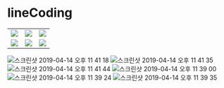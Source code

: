 # lineCoding

<table>
  <tr>
    <td>
      <img src="https://user-images.githubusercontent.com/48902155/77853396-e2ed2880-721e-11ea-99d7-220b8947d4b8.png"></img>
    </td>
    <td>
      <img src="https://user-images.githubusercontent.com/48902155/77853398-e41e5580-721e-11ea-959e-1cbb5abc27a0.png"></img>
    </td>
    <td>
      <img src="https://user-images.githubusercontent.com/48902155/77853399-e4b6ec00-721e-11ea-8523-0775262ae457.png"></img>
    </td>
  </tr>
  <tr>
    <td>
      <img src="https://user-images.githubusercontent.com/48902155/77853400-e4b6ec00-721e-11ea-9ba3-d6482e39e9cb.png"></img>
    </td>
    <td>
      <img src="https://user-images.githubusercontent.com/48902155/77853401-e54f8280-721e-11ea-893a-355d58cec53b.png"></img>
    </td>
    <td>
      <img src="https://user-images.githubusercontent.com/48902155/77853403-e5e81900-721e-11ea-9145-49701db5d8de.png"></img>
    </td>
  </tr>
</table>



![스크린샷 2019-04-14 오후 11 41 18](https://user-images.githubusercontent.com/48902155/77853405-e5e81900-721e-11ea-8879-6adb6e21ad70.png)
![스크린샷 2019-04-14 오후 11 41 35](https://user-images.githubusercontent.com/48902155/77853406-e680af80-721e-11ea-83d8-cd50248d830e.png)
![스크린샷 2019-04-14 오후 11 41 44](https://user-images.githubusercontent.com/48902155/77853407-e680af80-721e-11ea-81d1-aed70ee63465.png)
![스크린샷 2019-04-14 오후 11 39 00](https://user-images.githubusercontent.com/48902155/77853409-e7194600-721e-11ea-81ac-9b89490c24ec.png)
![스크린샷 2019-04-14 오후 11 39 24](https://user-images.githubusercontent.com/48902155/77853410-e7b1dc80-721e-11ea-8319-873d50278bb3.png)
![스크린샷 2019-04-14 오후 11 39 35](https://user-images.githubusercontent.com/48902155/77853411-e7b1dc80-721e-11ea-8ceb-77c56896c9a1.png)
